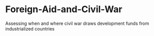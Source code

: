 # Foreign-Aid-and-Civil-War
Assessing when and where civil war draws development funds from industrialized countries
